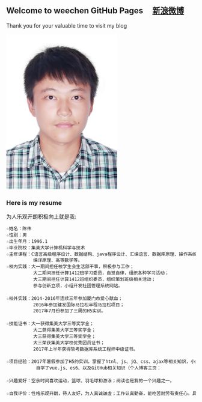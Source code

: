 ## Welcome to weechen GitHub Pages     [新浪微博](http://weibo.com/weechen233 "weechen个人微博")

Thank you for your valuable time to visit my blog

![GitHub Logo](/白底彩照.JPG)

### Here is my resume

为人乐观开朗积极向上就是我:

```markdown
☆姓名：陈伟                       
☆性别：男
☆出生年月：1996.1
☆毕业院校：集美大学计算机科学与技术
☆主修课程：C语言高级程序设计、数据结构、java程序设计、汇编语言、数据库原理、操作系统、算法设计、
          编译原理、高等数学等。
☆校内实践：大一期间担任校学生会生活部干事，积极参与工作；
          大二期间担任计算1412班学习委员，自觉自律，组织各种学习活动；
          大三期间担任计算1412班组织委员，组织策划班级相关活动；
          参与创新立项，小组开发社团管理系统网站。
          
☆校外实践：2014-2016年连续三年参加厦门市爱心献血；
          2016年参加建发国际马拉松半程马拉松项目；
          2017年7月份参加了三周的H5实训。
          
☆技能证书：大一获得集美大学三等奖学金；
          大二获得集美大学三等奖学金；
          大三获得集美大学三等奖学金；
          大三荣获集美大学校优秀团员证书；
          2017年上半年获得软考数据库系统工程师中级证书。

☆项目经验：2017年暑假参加了H5的实训，掌握了htnl、js、jQ、css、ajax等相关知识，小组形式完成了一            个web端和微信端的小游戏。（游戏名：水果老虎机                                                http://47.93.25.241/student/zzx9/tiger/login/login.html）；
           自学了vue.js、es6、以及GitHub相关知识（个人博客主页：                                        https://weechen233.github.io/）；
          
☆兴趣爱好：空余时间喜欢运动，篮球、羽毛球和游泳；阅读也是我的一个兴趣之一。

☆自我评价：性格乐观开朗，待人友好，为人真诚谦虚；工作认真勤奋，能吃苦耐劳有责任心。具有亲和力平易近人，善于与人沟通。希望找到一个适合我的平台让我发挥自己的优势，能为贵公司创造价值的同时提升自己。



```


